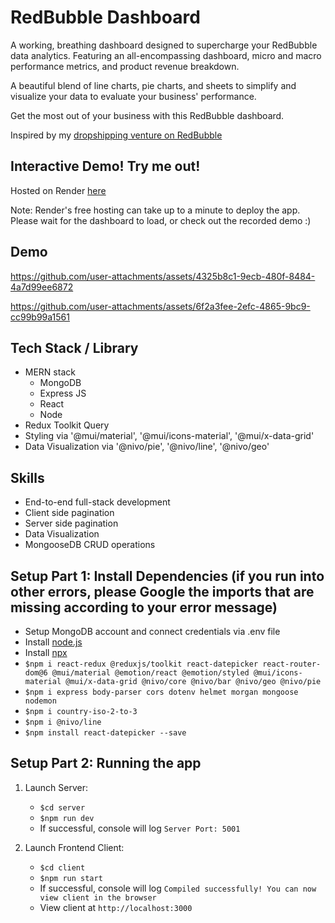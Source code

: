 # RedBubble Dashboard

A working, breathing dashboard designed to supercharge your RedBubble data analytics. Featuring an all-encompassing dashboard, micro and macro performance metrics, and product revenue breakdown. 

A beautiful blend of line charts, pie charts, and sheets to simplify and visualize your data to evaluate your business' performance. 

Get the most out of your business with this RedBubble dashboard.

Inspired by my [dropshipping venture on RedBubble](https://www.redbubble.com/people/L-and-X/shop?asc=u)

## Interactive Demo! Try me out!
Hosted on Render [here](https://redbubble-admin-dashboard-backend.onrender.com/)

Note: Render's free hosting can take up to a minute to deploy the app. Please wait for the dashboard to load, or check out the recorded demo :) 

## Demo

https://github.com/user-attachments/assets/4325b8c1-9ecb-480f-8484-4a7d99ee6872



https://github.com/user-attachments/assets/6f2a3fee-2efc-4865-9bc9-cc99b99a1561



## Tech Stack / Library
- MERN stack
   - MongoDB
   - Express JS
   - React
   - Node
- Redux Toolkit Query
- Styling via '@mui/material', '@mui/icons-material', '@mui/x-data-grid'
- Data Visualization via '@nivo/pie', '@nivo/line', '@nivo/geo' 

## Skills
- End-to-end full-stack development
- Client side pagination
- Server side pagination
- Data Visualization
- MongooseDB CRUD operations

## Setup Part 1: Install Dependencies (if you run into other errors, please Google the imports that are missing according to your error message)
- Setup MongoDB account and connect credentials via .env file
- Install [node.js
](https://nodejs.org/en/download/package-manager)
- Install [npx](https://www.npmjs.com/package/npx)
- ```$npm i react-redux @reduxjs/toolkit react-datepicker react-router-dom@6 @mui/material @emotion/react @emotion/styled @mui/icons-material @mui/x-data-grid @nivo/core @nivo/bar @nivo/geo @nivo/pie```
- ```$npm i express body-parser cors dotenv helmet morgan mongoose nodemon```
- ```$npm i country-iso-2-to-3```
- ```$npm i @nivo/line```
- ```$npm install react-datepicker --save```

## Setup Part 2: Running the app
1. Launch Server:
    - ```$cd server```
    - ```$npm run dev```
    - If successful, console will log ```Server Port: 5001```

2. Launch Frontend Client:
    - ```$cd client```
    - ```$npm run start```
    - If successful, console will log ```Compiled successfully! You can now view client in the browser```
    - View client at ```http://localhost:3000```

